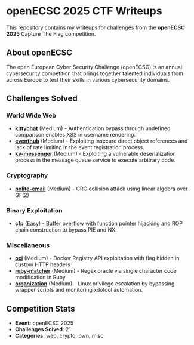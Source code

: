 # openECSC 2025 CTF Writeups

This repository contains my writeups for challenges from the **openECSC 2025** Capture The Flag competition.

## About openECSC

The open European Cyber Security Challenge (openECSC) is an annual cybersecurity competition that brings together talented individuals from across Europe to test their skills in various cybersecurity domains.

## Challenges Solved

### World Wide Web

- **[kittychat](web/kittychat/writeup.md)** (Medium) - Authentication bypass through undefined comparison enables XSS in username rendering.
- **[eventhub](web/eventhub/writeup.md)** (Medium) - Exploiting insecure direct object references and lack of rate limiting in the event registration process.
- **[kv-messenger](web/kv-messenger/writeup.md)** (Medium) - Exploiting a vulnerable deserialization process in the message queue service to execute arbitrary code.

### Cryptography

- **[polite-email](crypto/polite-email/writeup.md)** (Medium) - CRC collision attack using linear algebra over GF(2)

### Binary Exploitation

- **[cfp](pwn/cfp/writeup.md)** (Easy) - Buffer overflow with function pointer hijacking and ROP chain construction to bypass PIE and NX.

### Miscellaneous

- **[oci](misc/oci/writeup.md)** (Medium) - Docker Registry API exploitation with flag hidden in custom HTTP headers
- **[ruby-matcher](misc/ruby-matcher/writeup.md)** (Medium) - Regex oracle via single character code modification in Ruby
- **[organization](pwn/organization/writeup.md)** (Medium) - Linux privilege escalation by bypassing wrapper scripts and monitoring xdotool automation.

## Competition Stats

- **Event**: openECSC 2025
- **Challenges Solved**: 21
- **Categories**: web, crypto, pwn, misc
